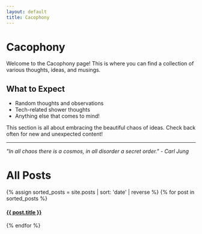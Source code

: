 ```yaml
---
layout: default
title: Cacophony
---
```


# Cacophony

Welcome to the Cacophony page! This is where you can find a collection of various thoughts, ideas, and musings.

## What to Expect

- Random thoughts and observations
- Tech-related shower thoughts
- Anything else that comes to mind!

This section is all about embracing the beautiful chaos of ideas. Check back often for new and unexpected content!

---

*"In all chaos there is a cosmos, in all disorder a secret order." - Carl Jung*

# All Posts

{% assign sorted_posts = site.posts | sort: 'date' | reverse %}
{% for post in sorted_posts %}
  <h4><a href="{{ post.url | relative_url }}">{{ post.title }}</a></h4>
{% endfor %}


